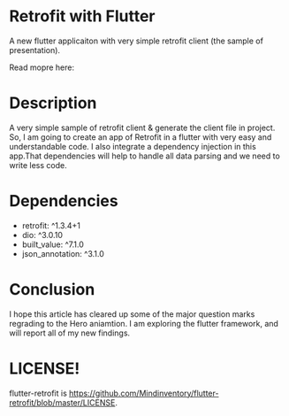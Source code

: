 # Retrofit with Flutter

A new flutter applicaiton with very simple retrofit client (the sample of presentation).

Read mopre here: 

# Description

A very simple sample of retrofit client & generate the client file in project. So, I am going to create an app of Retrofit in a flutter with very easy and understandable code. I also integrate a dependency injection in this app.That dependencies will help to handle all data parsing and we need to write less code.

# Dependencies

 - retrofit: ^1.3.4+1
 - dio: ^3.0.10
 - built_value: ^7.1.0
 - json_annotation: ^3.1.0

# Conclusion

I hope this article has cleared up some of the major question marks regrading to the Hero aniamtion. I am exploring the flutter framework, and will report all of my new findings.

# LICENSE!
flutter-retrofit is https://github.com/Mindinventory/flutter-retrofit/blob/master/LICENSE.
